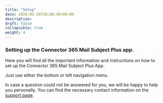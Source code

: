```yaml
---
title: "Setup"
date: 2020-02-28T10:08:56+09:00
description: 
draft: false
collapsible: true
weight: 4
---
```

### Setting up the Connector 365 Mail Subject Plus app.

Here you will find all the important information and instructions on how to set up the Connector 365 Mail Subject Plus App.

Just use either the bottom or left navigation menu.

In case a question could not be answered for you, we will be happy to help you personally. You can find the necessary contact information on the [support page](en-us/apps/help-and-support/).